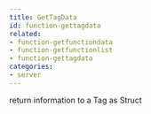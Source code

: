 ```yaml
---
title: GetTagData
id: function-gettagdata
related:
- function-getfunctiondata
- function-getfunctionlist
- function-gettagdata
categories:
- server
---
```


return information to a Tag as Struct
